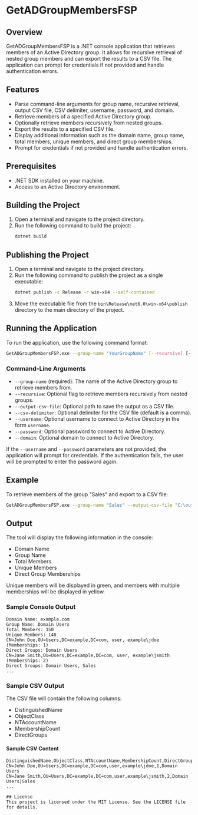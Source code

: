 # GetADGroupMembersFSP

## Overview
GetADGroupMembersFSP is a .NET console application that retrieves members of an Active Directory group. It allows for recursive retrieval of nested group members and can export the results to a CSV file. The application can prompt for credentials if not provided and handle authentication errors.

## Features
- Parse command-line arguments for group name, recursive retrieval, output CSV file, CSV delimiter, username, password, and domain.
- Retrieve members of a specified Active Directory group.
- Optionally retrieve members recursively from nested groups.
- Export the results to a specified CSV file.
- Display additional information such as the domain name, group name, total members, unique members, and direct group memberships.
- Prompt for credentials if not provided and handle authentication errors.

## Prerequisites
- .NET SDK installed on your machine.
- Access to an Active Directory environment.

## Building the Project
1. Open a terminal and navigate to the project directory.
2. Run the following command to build the project:
   ```sh
   dotnet build
   ```

## Publishing the Project
1. Open a terminal and navigate to the project directory.
2. Run the following command to publish the project as a single executable:
   ```sh
   dotnet publish -c Release -r win-x64 --self-contained
   ```
3. Move the executable file from the `bin\Release\net6.0\win-x64\publish` directory to the main directory of the project.

## Running the Application
To run the application, use the following command format:
```sh
GetADGroupMembersFSP.exe --group-name "YourGroupName" [--recursive] [--output-csv-file "path/to/output.csv"] [--csv-delimiter ","] [--username "username"] [--password "password"] [--domain "domainname"]
```

### Command-Line Arguments
- `--group-name` (required): The name of the Active Directory group to retrieve members from.
- `--recursive`: Optional flag to retrieve members recursively from nested groups.
- `--output-csv-file`: Optional path to save the output as a CSV file.
- `--csv-delimiter`: Optional delimiter for the CSV file (default is a comma).
- `--username`: Optional username to connect to Active Directory in the form `username`.
- `--password`: Optional password to connect to Active Directory.
- `--domain`: Optional domain to connect to Active Directory.

If the `--username` and `--password` parameters are not provided, the application will prompt for credentials. If the authentication fails, the user will be prompted to enter the password again.

## Example
To retrieve members of the group "Sales" and export to a CSV file:
```sh
GetADGroupMembersFSP.exe --group-name "Sales" --output-csv-file "C:\output\sales_members.csv"
```

## Output

The tool will display the following information in the console:

- Domain Name
- Group Name
- Total Members
- Unique Members
- Direct Group Memberships

Unique members will be displayed in green, and members with multiple memberships will be displayed in yellow.

### Sample Console Output

```
Domain Name: example.com
Group Name: Domain Users
Total Members: 150
Unique Members: 140
CN=John Doe,OU=Users,DC=example,DC=com, user, example\jdoe (Memberships: 1)
Direct Groups: Domain Users
CN=Jane Smith,OU=Users,DC=example,DC=com, user, example\jsmith (Memberships: 2)
Direct Groups: Domain Users, Sales
...
```

### Sample CSV Output

The CSV file will contain the following columns:

- DistinguishedName
- ObjectClass
- NTAccountName
- MembershipCount
- DirectGroups

#### Sample CSV Content

```
DistinguishedName,ObjectClass,NTAccountName,MembershipCount,DirectGroups
CN=John Doe,OU=Users,DC=example,DC=com,user,example\jdoe,1,Domain Users
CN=Jane Smith,OU=Users,DC=example,DC=com,user,example\jsmith,2,Domain Users|Sales
...

## License
This project is licensed under the MIT License. See the LICENSE file for details.

